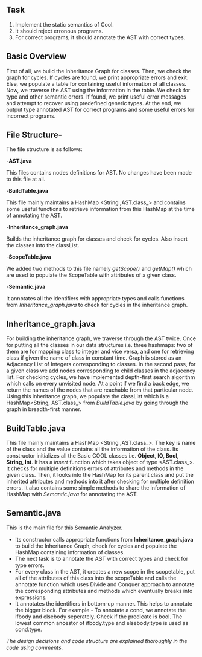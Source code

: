 ## Task 

1. Implement the static semantics of Cool.
2. It should reject erronous programs.
3. For correct programs, it should annotate the AST with correct types.

## Basic Overview 

First of all, we build the Inheritance Graph for classes.
Then, we check the graph for cycles.
If cycles are found, we print appropriate errors and exit.
Else, we populate a table for containing useful information of all classes.
Now, we traverse the AST using the information in the table.
We check for type and other semantic errors.
If found, we print useful error messages and attempt to recover using predefined generic types.
At the end, we output type annotated AST for correct programs and some useful errors for incorrect programs.

## File Structure- 
The file structure is as follows:

-**AST.java**

This files contains nodes definitions for AST. No changes have been made to this file at all.
	
-**BuildTable.java**			
	
This file mainly maintains a HashMap <String ,AST.class_> and contains some useful functions to retrieve information from this HashMap at the time of annotating the AST.

-**Inheritance_graph.java**

Builds the inheritance graph for classes and check for cycles. Also insert the classes into the classList.

-**ScopeTable.java**

We added two methods to this file namely *getScope()* and *getMap()* which are used to populate the ScopeTable with attributes of a given class.

-**Semantic.java**

It annotates all the identifiers with appropriate types and calls functions from *Inheritance_graph.java* to check for cycles in the inheritance graph.

## Inheritance_graph.java
For building the inheritance graph, we traverse through the AST twice. Once for putting all the classes in our data structures i.e. three hashmaps: two of them are for mapping class to integer and vice versa, and one for retrieving class if given the name of class in constant time. Graph is stored as an Adjacency List of Integers corresponding to classes. In the second pass, for a given class we add nodes corresponding to child classes in the adjacency list. For checking cycles, we have implemented depth-first search algorithm which calls on every unvisited node. At a point if we find a back edge, we return the names of the nodes that are reachable from that particular node. Using this inheritance graph, we populate the classList which is a HashMap<String, AST.class_> from *BuildTable.java* by going through the graph in breadth-first manner.

## BuildTable.java
This file mainly maintains a HashMap <String ,AST.class_>.
 The key is name of the class and the value contains all the information of the class.
 Its constructor initializes all the Basic COOL classes i.e. **Object, IO, Bool, String, Int**.
 It has a *insert* function which takes object of type <AST.class_>. It checks for multiple definitions errors of attributes and methods in the given class. Then, it looks into the HashMap for its parent class and put the inherited attributes and methods into it after checking for multiple definition errors.
 It also contains some simple methods to share the information of HashMap with *Semantic.java* for annotating the AST.
 
 ## Semantic.java
 This is the main file for this Semantic Analyzer.
- Its constructor calls appropriate functions from **Inheritance_graph.java** to build the Inheritance Graph, check for cycles and populate the HashMap containing information of classes.
- The next task is to annotate the AST with correct types and check for type errors.
- For every class in the AST, it creates a new scope in the scopetable, put all of the attributes of this class into the scopeTable and calls the annotate function which uses Divide and Conquer approach to annotate the corresponding attributes and methods which eventually breaks into expressions.
- It annotates the identifiers in bottom-up manner. This helps to annotate the bigger block. For example - To annotate a cond, we annotate the ifbody and elsebody seperately. Check if the predicate is bool. The lowest common ancestor of ifbody.type and elsebody.type is used as cond.type.

*The design decisions and code structure are explained thoroughly in the code using comments.*
